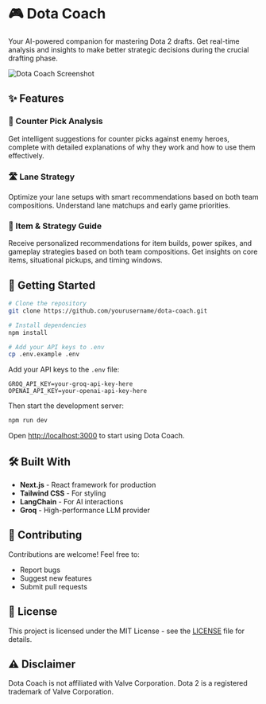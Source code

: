 # 🎮 Dota Coach

Your AI-powered companion for mastering Dota 2 drafts. Get real-time analysis and insights to make better strategic decisions during the crucial drafting phase.

![Dota Coach Screenshot](./public/screenshot.png)

## ✨ Features

### 🎯 Counter Pick Analysis
Get intelligent suggestions for counter picks against enemy heroes, complete with detailed explanations of why they work and how to use them effectively.

### 🛣️ Lane Strategy
Optimize your lane setups with smart recommendations based on both team compositions. Understand lane matchups and early game priorities.

### 🎒 Item & Strategy Guide
Receive personalized recommendations for item builds, power spikes, and gameplay strategies based on both team compositions. Get insights on core items, situational pickups, and timing windows.

## 🚀 Getting Started

```bash
# Clone the repository
git clone https://github.com/yourusername/dota-coach.git

# Install dependencies
npm install

# Add your API keys to .env
cp .env.example .env
```

Add your API keys to the `.env` file:
```env
GROQ_API_KEY=your-groq-api-key-here
OPENAI_API_KEY=your-openai-api-key-here
```

Then start the development server:
```bash
npm run dev
```

Open [http://localhost:3000](http://localhost:3000) to start using Dota Coach.

## 🛠️ Built With

- **Next.js** - React framework for production
- **Tailwind CSS** - For styling
- **LangChain** - For AI interactions
- **Groq** - High-performance LLM provider

## 🤝 Contributing

Contributions are welcome! Feel free to:
- Report bugs
- Suggest new features
- Submit pull requests

## 📝 License

This project is licensed under the MIT License - see the [LICENSE](LICENSE) file for details.

## ⚠️ Disclaimer

Dota Coach is not affiliated with Valve Corporation. Dota 2 is a registered trademark of Valve Corporation.
